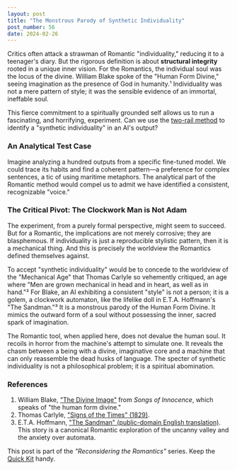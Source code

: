 ```yaml
---
layout: post
title: "The Monstrous Parody of Synthetic Individuality"
post_number: 56
date: 2024-02-26
---
```


Critics often attack a strawman of Romantic "individuality," reducing it to a teenager's diary. But the rigorous definition is about **structural integrity** rooted in a unique inner vision. For the Romantics, the individual soul was the locus of the divine. William Blake spoke of the "Human Form Divine," seeing imagination as the presence of God in humanity.¹ Individuality was not a mere pattern of style; it was the sensible evidence of an immortal, ineffable soul.

This fierce commitment to a spiritually grounded self allows us to run a fascinating, and horrifying, experiment. Can we use the [two-rail method](/romantic-kit-hermeneutics) to identify a "synthetic individuality" in an AI's output?

### An Analytical Test Case

Imagine analyzing a hundred outputs from a specific fine-tuned model. We could trace its habits and find a coherent pattern—a preference for complex sentences, a tic of using maritime metaphors. The analytical part of the Romantic method would compel us to admit we have identified a consistent, recognizable "voice."

### The Critical Pivot: The Clockwork Man is Not Adam

The experiment, from a purely formal perspective, might seem to succeed. But for a Romantic, the implications are not merely corrosive; they are blasphemous. If individuality is just a reproducible stylistic pattern, then it is a mechanical thing. And this is precisely the worldview the Romantics defined themselves against.

To accept "synthetic individuality" would be to concede to the worldview of the "Mechanical Age" that Thomas Carlyle so vehemently critiqued, an age where "Men are grown mechanical in head and in heart, as well as in hand."² For Blake, an AI exhibiting a consistent "style" is not a person; it is a golem, a clockwork automaton, like the lifelike doll in E.T.A. Hoffmann's "The Sandman."³ It is a monstrous parody of the Human Form Divine. It mimics the outward form of a soul without possessing the inner, sacred spark of imagination.

The Romantic tool, when applied here, does not devalue the human soul. It recoils in horror from the machine's attempt to simulate one. It reveals the chasm between a being with a divine, imaginative core and a machine that can only reassemble the dead husks of language. The specter of synthetic individuality is not a philosophical problem; it is a spiritual abomination.

### References

1. William Blake, ["The Divine Image"](https://www.poetryfoundation.org/poems/43656/the-divine-image) from *Songs of Innocence*, which speaks of "the human form divine."
2. Thomas Carlyle, ["Signs of the Times" (1829)](https://victorianweb.org/authors/carlyle/signs1.html).
3. E.T.A. Hoffmann, ["The Sandman" (public-domain English translation)](https://www.gutenberg.org/cache/epub/31377/pg31377-images.html#div1_sand_man). This story is a canonical Romantic exploration of the uncanny valley and the anxiety over automata.

This post is part of the *"Reconsidering the Romantics"* series. Keep the [Quick Kit](/romantic-quick-kit) handy.